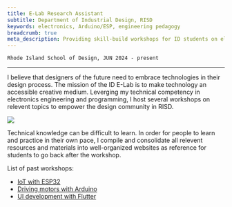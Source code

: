 ```yaml
---
title: E-Lab Research Assistant
subtitle: Department of Industrial Design, RISD
keywords: electronics, Arduino/ESP, engineering pedagogy
breadcrumb: true
meta_description: Providing skill-build workshops for ID students on electronics, microprocessor and programming. Managing electronics parts and equipments in the ID E-Lab. 
---
```


`Rhode Island School of Design, JUN 2024 - present`

---

I believe that designers of the future need to embrace technologies in their design process. The mission of the ID E-Lab is to make technology an accessible creative medium. Leverging my technical competency in electronics engineering and programming, I host several workshops on relevent topics to empower the design community in RISD.

![](../../images/workshop.jpg)

Technical knowledge can be difficult to learn. In order for people to learn and practice in their own pace, I compile and consolidate all relevent resources and materials into well-organized websites as reference for students to go back after the workshop.

List of past workshops:
- [IoT with ESP32](https://github.com/RISD-ID-E-Lab/IDSB-IoT)
- [Driving motors with Arduino](https://github.com/RISD-ID-E-Lab/IDSB-Motors)
- [UI development with Flutter](https://github.com/RISD-ID-E-Lab/IDSB-UIDev)
